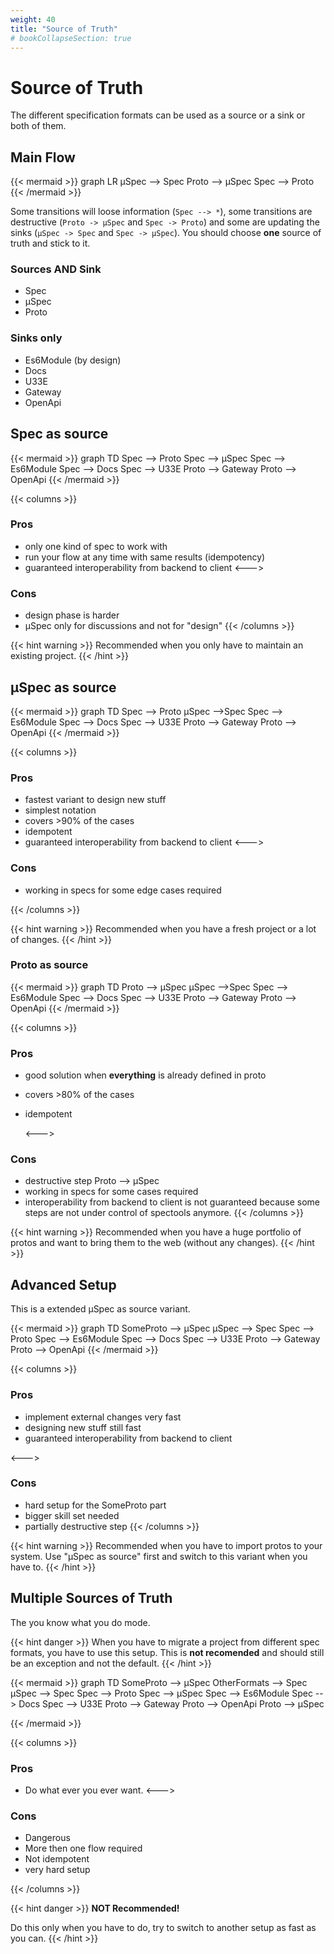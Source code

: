 ```yaml
---
weight: 40
title: "Source of Truth"
# bookCollapseSection: true
---
```


# Source of Truth
The different specification formats can be used as a source or a sink or both of them. 

## Main Flow
{{< mermaid >}}
graph LR
µSpec --> Spec
Proto --> µSpec
Spec --> Proto
{{< /mermaid >}}

Some transitions will loose information (`Spec --> *`),  some transitions are destructive (`Proto -> µSpec` and `Spec -> Proto`) 
and some are updating the sinks (`µSpec -> Spec` and `Spec -> µSpec`).
You should choose **one** source of truth and stick to it.

### Sources AND Sink
- Spec
- µSpec
- Proto

### Sinks only
- Es6Module (by design)
- Docs
- U33E
- Gateway
- OpenApi


## Spec as source
{{< mermaid >}}
graph TD
Spec --> Proto
Spec --> µSpec
Spec --> Es6Module
Spec --> Docs
Spec --> U33E
Proto --> Gateway
Proto --> OpenApi
{{< /mermaid >}}

{{< columns >}}
### Pros
- only one kind of spec to work with
- run your flow at any time with same results (idempotency)
- guaranteed interoperability from backend to client
<--->
### Cons
- design phase is harder
- µSpec only for discussions and not for "design"
{{< /columns >}}

{{< hint warning >}}
Recommended when you only have to maintain an existing project.
{{< /hint >}}


## µSpec as source
{{< mermaid >}}
graph TD
Spec --> Proto
µSpec -->Spec
Spec --> Es6Module
Spec --> Docs
Spec --> U33E
Proto --> Gateway
Proto --> OpenApi
{{< /mermaid >}}

{{< columns >}}
### Pros
- fastest variant to design new stuff
- simplest notation
- covers >90% of the cases
- idempotent
- guaranteed interoperability from backend to client
<--->
### Cons
- working in specs for some edge cases required

{{< /columns >}}


{{< hint warning >}}
Recommended when you have a fresh project or a lot of changes.
{{< /hint >}}


### Proto as source
{{< mermaid >}}
graph TD
Proto --> µSpec
µSpec -->Spec
Spec --> Es6Module
Spec --> Docs
Spec --> U33E
Proto --> Gateway
Proto --> OpenApi
{{< /mermaid >}}

{{< columns >}}
### Pros
- good solution when **everything** is already defined in proto
- covers >80% of the cases
- idempotent

  <--->
### Cons
- destructive step Proto --> µSpec
- working in specs for some cases required
- interoperability from backend to client is not guaranteed because some steps are not under control of spectools anymore.
{{< /columns >}}

{{< hint warning >}}
Recommended when you have a huge portfolio of protos and want to bring them to the web (without any changes).
{{< /hint >}}


## Advanced Setup
This is a extended µSpec as source variant.

{{< mermaid >}}
graph TD
SomeProto --> µSpec
µSpec --> Spec
Spec --> Proto
Spec --> Es6Module
Spec --> Docs
Spec --> U33E
Proto --> Gateway
Proto --> OpenApi
{{< /mermaid >}}

{{< columns >}}
### Pros
- implement external changes very fast
- designing new stuff still fast
- guaranteed interoperability from backend to client

<--->
### Cons
- hard setup for the SomeProto part
- bigger skill set needed
- partially destructive step
{{< /columns >}}


{{< hint warning >}}
Recommended when you have to import protos to your system. Use "µSpec as source" first and switch to this variant when 
you have to.
{{< /hint >}}

## Multiple Sources of Truth
The you know what you do mode.


{{< hint danger >}}
When you have to migrate a project from different spec formats, you have to use this setup. This is **not recomended** and
should still be an exception and not the default.
{{< /hint >}}


{{< mermaid >}}
graph TD
SomeProto --> µSpec
OtherFormats --> Spec
µSpec --> Spec
Spec --> Proto
Spec --> µSpec
Spec --> Es6Module
Spec --> Docs
Spec --> U33E
Proto --> Gateway
Proto --> OpenApi
Proto --> µSpec

{{< /mermaid >}}

{{< columns >}}
### Pros
- Do what ever you ever want.
<--->
### Cons
- Dangerous
- More then one flow required
- Not idempotent
- very hard setup

{{< /columns >}}


{{< hint danger >}}
**NOT Recommended!** 

Do this only when you have to do, try to switch to another setup as fast as you can.
{{< /hint >}}

